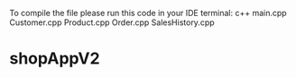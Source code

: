 To compile the file please run this code in your IDE terminal:
c++ main.cpp Customer.cpp Product.cpp Order.cpp SalesHistory.cpp

# shopAppV2